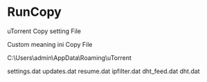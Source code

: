 # RunCopy
uTorrent Copy setting File

Custom meaning ini   Copy File

C:\Users\admin\AppData\Roaming\uTorrent

settings.dat
updates.dat
resume.dat
ipfilter.dat
dht_feed.dat
dht.dat
